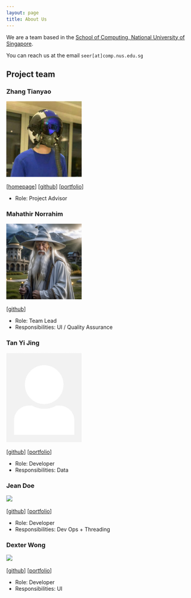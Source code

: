 ```yaml
---
layout: page
title: About Us
---
```


We are a team based in the [School of Computing, National University of Singapore](http://www.comp.nus.edu.sg).

You can reach us at the email `seer[at]comp.nus.edu.sg`

## Project team

### Zhang Tianyao

<img src="images/zhangtianyao1.png" width="200px">

[[homepage](https://github.com/ZHANGTIANYAO1)]
[[github](https://github.com/ZHANGTIANYAO1)]
[[portfolio](team/zhangtianyao.md)]

* Role: Project Advisor

### Mahathir Norrahim

<img src="images/gandalf.jpg" width="200px">

[[github](https://github.com/dabzpengu)]

* Role: Team Lead
* Responsibilities: UI / Quality Assurance

### Tan Yi Jing

<img src="images/lalelulilulela.png" width="200px">

[[github](http://github.com/Lalelulilulela)] [[portfolio](team/Lalelulilulela.md)]

* Role: Developer
* Responsibilities: Data

### Jean Doe

<img src="images/johndoe.png" width="200px">

[[github](http://github.com/johndoe)]
[[portfolio](team/johndoe.md)]

* Role: Developer
* Responsibilities: Dev Ops + Threading

### Dexter Wong

<img src="images/dexter.png" width="200px">

[[github](http://github.com/Dexter-Wong)]
[[portfolio](team/dexter.md)]

* Role: Developer
* Responsibilities: UI
